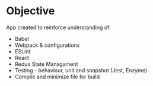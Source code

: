 # Objective

App created to reinforce understanding of:

- Babel
- Webpack & configurations
- ESLint
- React
- Redux State Managament
- Testing - behaviour, unit and snapshot (Jest, Enzyme)
- Compile and minimize file for build
